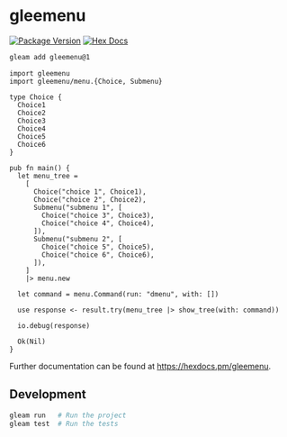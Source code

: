 # gleemenu

[![Package Version](https://img.shields.io/hexpm/v/gleemenu)](https://hex.pm/packages/gleemenu)
[![Hex Docs](https://img.shields.io/badge/hex-docs-ffaff3)](https://hexdocs.pm/gleemenu/)

```sh
gleam add gleemenu@1
```
```gleam
import gleemenu
import gleemenu/menu.{Choice, Submenu}

type Choice {
  Choice1
  Choice2
  Choice3
  Choice4
  Choice5
  Choice6
}

pub fn main() {
  let menu_tree =
    [
      Choice("choice 1", Choice1),
      Choice("choice 2", Choice2),
      Submenu("submenu 1", [
        Choice("choice 3", Choice3),
        Choice("choice 4", Choice4),
      ]),
      Submenu("submenu 2", [
        Choice("choice 5", Choice5),
        Choice("choice 6", Choice6),
      ]),
    ]
    |> menu.new

  let command = menu.Command(run: "dmenu", with: [])

  use response <- result.try(menu_tree |> show_tree(with: command))

  io.debug(response)

  Ok(Nil)
}
```

Further documentation can be found at <https://hexdocs.pm/gleemenu>.

## Development

```sh
gleam run   # Run the project
gleam test  # Run the tests
```
